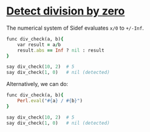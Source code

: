 [1]: http://rosettacode.org/wiki/Detect_division_by_zero

# [Detect division by zero][1]

The numerical system of Sidef evaluates `x/0` to `+/-Inf`.

```ruby
func div_check(a, b){
    var result = a/b
    result.abs == Inf ? nil : result
}

say div_check(10, 2)  # 5
say div_check(1, 0)   # nil (detected)
```

Alternatively, we can do:

```ruby
func div_check(a, b){
    Perl.eval("#{a} / #{b}")
}

say div_check(10, 2)  # 5
say div_check(1, 0)   # nil (detected)
```
